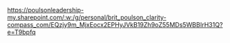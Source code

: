 https://poulsonleadership-my.sharepoint.com/:w:/g/personal/brit_poulson_clarity-compass_com/EQzjy9m_MjxEocx2EPHyJVkB19Zh9oZ55MDs5WBBIrH31Q?e=T9bpfq
